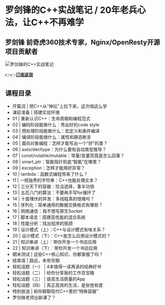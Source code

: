 罗剑锋的C++实战笔记 / 20年老兵心法，让C++不再难学
==============================

罗剑锋 **前奇虎360技术专家，Nginx/OpenResty开源项目贡献者**
-----------------------------------------

![罗剑锋的C++实战笔记](https://www.geekgay.com/storage/geek/geek_537cecff2747ac52c34e1d6398dd7e24.jpg)  
  
👉👉[**订阅返现**](https://time.geekbang.org/column/intro/100051801?code=Czdg8FS7pHNNwShPF6zT2z%2FNXf6yk%2F4-DzJssyUP93M%3D "罗剑锋的C++实战笔记")  
  
课程目录
----

  
  
- 开篇词 | 把C++从“神坛”上拉下来，这次咱这么学
- 课前准备 | 搭建实验环境
- 01 | 重新认识C++：生命周期和编程范式
- 02 | 编码阶段能做什么：秀出好的code style
- 03 | 预处理阶段能做什么：宏定义和条件编译
- 04 | 编译阶段能做什么：属性和静态断言
- 05 | 面向对象编程：怎样才能写出一个“好”的类？
- 06 | auto/decltype：为什么要有自动类型推导？
- 07 | const/volatile/mutable：常量/变量究竟是怎么回事？
- 08 | smart\_ptr：智能指针到底“智能”在哪里？
- 09 | exception：怎样才能用好异常？
- 10 | lambda：函数式编程带来了什么？
- 11 | 一枝独秀的字符串：C++也能处理文本？
- 12 | 三分天下的容器：恰当选择，事半功倍
- 13 | 五花八门的算法：不要再手写for循环了
- 14 | 十面埋伏的并发：多线程真的很难吗？
- 15 | 序列化：简单通用的数据交换格式有哪些？
- 16 | 网络通信：我不想写原生Socket
- 17 | 脚本语言：搭建高性能的混合系统
- 18 | 性能分析：找出程序的瓶颈
- 19 | 设计模式（上）：C++与设计模式有啥关系？
- 20 | 设计模式（下）：C++是怎么应用设计模式的？
- 21 | 知识串讲（上）：带你开发一个书店应用
- 22 | 知识串讲（下）：带你开发一个书店应用
- 期末测试 | 这些C++核心知识，你都掌握了吗？
- 结束语 | 路远，未有穷期
- 轻松话题（一） | 4本值得一读再读的经典好书
- 轻松话题（二） | 给你分享我的工作百宝箱
- 轻松话题（三） | 提高生活质量的App
- 轻松话题（四） | 真正高效的生活，是张弛有度
- 特别放送 | 和你聊聊现代C++里的“特殊容器”
- 罗剑锋老师出新课了？